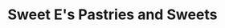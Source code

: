 ---
title: "Sweet E's Pastries and Sweets"
url: /vancouver/sweet-es-pastries-and-sweets/
shop: Bäckerei
---